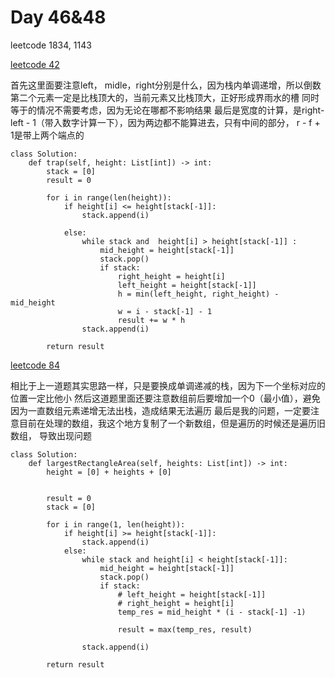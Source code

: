 # Day 46&48

leetcode 1834, 1143


[leetcode 42](https://leetcode.com/problems/trapping-rain-water/)

首先这里面要注意left， midle，right分别是什么，因为栈内单调递增，所以倒数第二个元素一定是比栈顶大的，当前元素又比栈顶大，正好形成界雨水的槽
同时等于的情况不需要考虑，因为无论在哪都不影响结果
最后是宽度的计算，是right- left - 1（带入数字计算一下），因为两边都不能算进去，只有中间的部分， r - f + 1是带上两个端点的

```
class Solution:
    def trap(self, height: List[int]) -> int:
        stack = [0]
        result = 0

        for i in range(len(height)):
            if height[i] <= height[stack[-1]]:
                stack.append(i)

            else:
                while stack and  height[i] > height[stack[-1]] :
                    mid_height = height[stack[-1]]
                    stack.pop()
                    if stack:
                        right_height = height[i]
                        left_height = height[stack[-1]]
                        h = min(left_height, right_height) - mid_height
                        w = i - stack[-1] - 1
                        result += w * h
                stack.append(i)

        return result

```

[leetcode 84](https://leetcode.com/problems/trapping-rain-water/)

相比于上一道题其实思路一样，只是要换成单调递减的栈，因为下一个坐标对应的位置一定比他小
然后这道题里面还要注意数组前后要增加一个0（最小值），避免因为一直数组元素递增无法出栈，造成结果无法遍历
最后是我的问题，一定要注意目前在处理的数组，我这个地方复制了一个新数组，但是遍历的时候还是遍历旧数组， 导致出现问题

```
class Solution:
    def largestRectangleArea(self, heights: List[int]) -> int:
        height = [0] + heights + [0]
        

        result = 0
        stack = [0]

        for i in range(1, len(height)):
            if height[i] >= height[stack[-1]]:
                stack.append(i)
            else: 
                while stack and height[i] < height[stack[-1]]:
                    mid_height = height[stack[-1]]
                    stack.pop()
                    if stack:
                        # left_height = height[stack[-1]]
                        # right_height = height[i]
                        temp_res = mid_height * (i - stack[-1] -1)

                        result = max(temp_res, result)
                
                stack.append(i)
        
        return result

```
